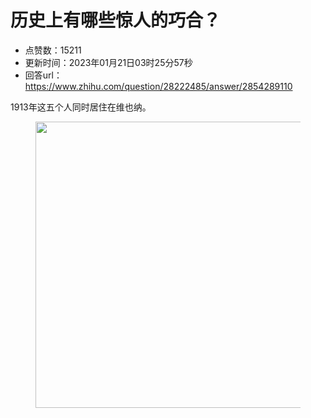 # 历史上有哪些惊人的巧合？
- 点赞数：15211
- 更新时间：2023年01月21日03时25分57秒
- 回答url：https://www.zhihu.com/question/28222485/answer/2854289110
<body>
 <p data-pid="nBaG3yGm">1913年这五个人同时居住在维也纳。</p>
 <figure data-size="normal">
  <img src="https://pic1.zhimg.com/50/v2-a36ceba92c3cadec94e817af445d3150_720w.jpg?source=1940ef5c" data-caption="" data-size="normal" data-rawwidth="458" data-rawheight="613" data-original-token="v2-a36ceba92c3cadec94e817af445d3150" data-default-watermark-src="https://picx.zhimg.com/50/v2-b73e7b05bd40bacc9e5ba1fa13e2b73f_720w.jpg?source=1940ef5c" class="origin_image zh-lightbox-thumb" width="458" data-original="https://pic1.zhimg.com/v2-a36ceba92c3cadec94e817af445d3150_r.jpg?source=1940ef5c">
 </figure>
 <p></p>
</body>